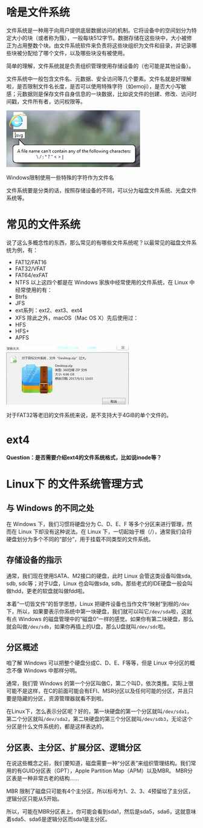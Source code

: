 # 啥是文件系统

文件系统是一种用于向用户提供底层数据访问的机制。它将设备中的空间划分为特定大小的块（或者称为簇），一般每块512字节。数据存储在这些块中，大小被修正为占用整数个块。由文件系统软件来负责将这些块组织为文件和目录，并记录哪些块被分配给了哪个文件，以及哪些块没有被使用。

简单的理解，文件系统就是负责组织管理使用存储设备的（也可能是其他设备）。

文件系统中一般包含文件名、元数据、安全访问等几个要素。文件名就是好理解啦，是否限制文件名长度，是否可以使用特殊字符（如emoji），是否大小写敏感；元数据则是保存文件自身信息的一块数据，比如说文件的创建、修改、访问时间戳，文件所有者，访问权限等。

![](/assets/filesystem/windows_bad_filename.jpg)

Windows限制使用一些特殊的字符作为文件名

文件系统要是分类的话，按照存储设备的不同，可以分为磁盘文件系统、光盘文件系统等。

# 常见的文件系统
说了这么多概念性的东西，那么常见的有哪些文件系统呢？以最常见的磁盘文件系统为例，有：
* FAT12/FAT16
* FAT32/VFAT
* FAT64/exFAT
* NTFS
以上这四个都是在 Windows 家族中经常使用的文件系统，在 Linux 中经常使用的有：
* Btrfs
* JFS
* ext系列：ext2、ext3、ext4
* XFS
除此之外，macOS（Mac OS X）先后使用过：
* HFS
* HFS+
* APFS

![](/assets/filesystem/fat32_4gb.jpg)

对于FAT32等老旧的文件系统来说，是不支持大于4GiB的单个文件的。

# ext4
**Question：是否需要介绍ext4的文件系统格式，比如说inode等？**

# Linux下 的文件系统管理方式
## 与 Windows 的不同之处
在 Windows 下，我们习惯将硬盘分为 C、D、E、F 等多个分区来进行管理，然而在 Linux 下却没有这种说法。在 Linux 下，一切起始于根（/），通常我们会将硬盘划分为多个不同的“部分”，用于挂载不同类型的文件系统。
## 存储设备的指示
通常，我们现在使用SATA、M2接口的硬盘，此时 Linux 会管这类设备叫做sda, sdb, sdc等；对于U盘，Linux 也会叫做sda, sdb。那些老式的IDE硬盘一般会叫做hdd，更老的软盘就叫做fdd啦。

本着“一切皆文件”的哲学思想，Linux 把硬件设备也当作文件“映射”到根的`/dev`下，所以，如果要表示你系统中第一块硬盘，我们就可以叫它`/dev/sda`啦，这就有点 Windows 的磁盘管理中的“磁盘0”一样的感觉。如果你有第二块硬盘，那么就会叫做`/dev/sdb`，如果你再插上的U盘，那么U盘就叫`/dev/sdc`啦。
## 分区概述
咱了解 Windows 可以把整个硬盘分成C、D、E、F等等，但是 Linux 中分区的概念不像 Windows 中那样分明。

通常，我们管 Windows 的第一个分区叫做C，第二个叫D，依次类推。实际上很可能不是这样，在C的前面可能会有EFI、MSR分区以及任何可能的分区，并且只要是隐藏的分区，资源管理器就看不到啦。

在Linux下，怎么表示分区呢？好的，第一块硬盘的第一个分区就叫`/dev/sda1`，第二个分区就叫`/dev/sda2`，第二块硬盘的第三个分区就叫`/dev/sdb3`，无论这个分区是什么文件系统的，都是这样表达的。

## 分区表、主分区、扩展分区、逻辑分区
在说这些概念之前，我们要知道，磁盘需要一种“分区表”来组织管理结构。我们常用的有GUID分区表（GPT），Apple Partition Map（APM）以及MBR。
MBR分区表是一种非常古老的结构……

MBR 限制了磁盘只可能有4个主分区，所以标号为1、2、3、4预留给了主分区，逻辑分区只能从5开始。

所以，可能在MBR分区表上，你可能会看到sda1，然后是sda5，sda6，这就意味着sda5、sda6是逻辑分区而sda1是主分区。
